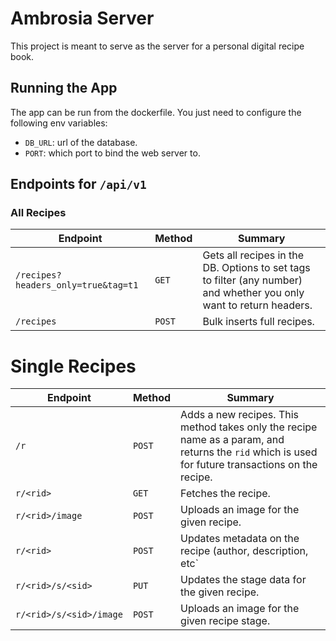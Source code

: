 # Ambrosia Server

This project is meant to serve as the server for a personal digital recipe book.

## Running the App

The app can be run from the dockerfile. You just need to configure the following env variables:
* `DB_URL`: url of the database.
* `PORT`: which port to bind the web server to.

## Endpoints for `/api/v1`

### All Recipes

| Endpoint | Method | Summary |
|---|---|---|
| `/recipes?headers_only=true&tag=t1` | `GET` | Gets all recipes in the DB. Options to set tags to filter (any number) and whether you only want to return headers. |
| `/recipes` | `POST` | Bulk inserts full recipes. |

# Single Recipes

| Endpoint | Method | Summary |
|---|---|---|
| `/r` | `POST` | Adds a new recipes. This method takes only the recipe name as a param, and returns the `rid` which is used for future transactions on the recipe. |
| `r/<rid>` | `GET` | Fetches the recipe. |
| `r/<rid>/image` | `POST` | Uploads an image for the given recipe. |
| `r/<rid>` | `POST` | Updates metadata on the recipe (author, description, etc` |
| `r/<rid>/s/<sid>` | `PUT` | Updates the stage data for the given recipe. |
| `r/<rid>/s/<sid>/image` | `POST` | Uploads an image for the given recipe stage. |


